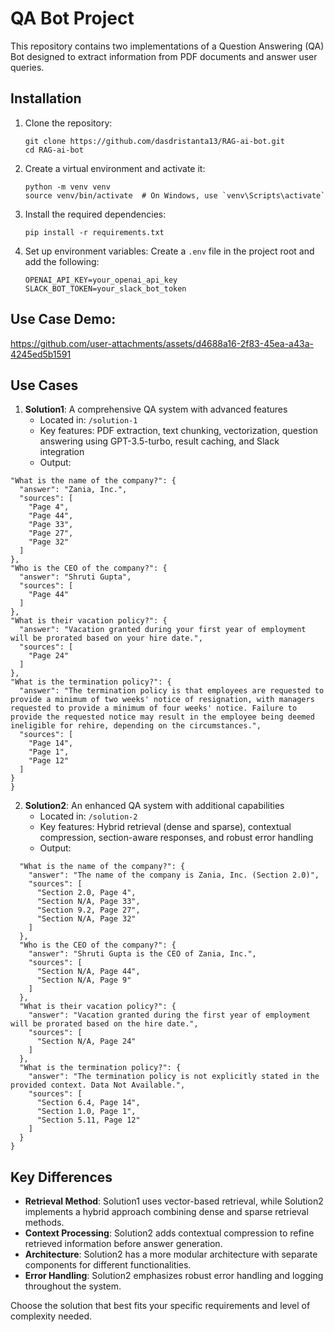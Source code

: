 # QA Bot Project

This repository contains two implementations of a Question Answering (QA) Bot designed to extract information from PDF documents and answer user queries.

## Installation

1. Clone the repository:
   ```
   git clone https://github.com/dasdristanta13/RAG-ai-bot.git
   cd RAG-ai-bot
   ```

2. Create a virtual environment and activate it:
   ```
   python -m venv venv
   source venv/bin/activate  # On Windows, use `venv\Scripts\activate`
   ```

3. Install the required dependencies:
   ```
   pip install -r requirements.txt 
   ```

4. Set up environment variables:
   Create a `.env` file in the project root and add the following:
   ```
   OPENAI_API_KEY=your_openai_api_key
   SLACK_BOT_TOKEN=your_slack_bot_token
   ```
## Use Case Demo:

https://github.com/user-attachments/assets/d4688a16-2f83-45ea-a43a-4245ed5b1591

## Use Cases

1. **Solution1**: A comprehensive QA system with advanced features
   - Located in: `/solution-1`
   - Key features: PDF extraction, text chunking, vectorization, question answering using GPT-3.5-turbo, result caching, and Slack integration
   - Output:
  ```{
  "What is the name of the company?": {
    "answer": "Zania, Inc.",
    "sources": [
      "Page 4",
      "Page 44",
      "Page 33",
      "Page 27",
      "Page 32"
    ]
  },
  "Who is the CEO of the company?": {
    "answer": "Shruti Gupta",
    "sources": [
      "Page 44"
    ]
  },
  "What is their vacation policy?": {
    "answer": "Vacation granted during your first year of employment will be prorated based on your hire date.",
    "sources": [
      "Page 24"
    ]
  },
  "What is the termination policy?": {
    "answer": "The termination policy is that employees are requested to provide a minimum of two weeks' notice of resignation, with managers requested to provide a minimum of four weeks' notice. Failure to provide the requested notice may result in the employee being deemed ineligible for rehire, depending on the circumstances.",
    "sources": [
      "Page 14",
      "Page 1",
      "Page 12"
    ]
  }
}
```

2. **Solution2**: An enhanced QA system with additional capabilities
   - Located in: `/solution-2`
   - Key features: Hybrid retrieval (dense and sparse), contextual compression, section-aware responses, and robust error handling
   - Output:
```   {
  "What is the name of the company?": {
    "answer": "The name of the company is Zania, Inc. (Section 2.0)",
    "sources": [
      "Section 2.0, Page 4",
      "Section N/A, Page 33",
      "Section 9.2, Page 27",
      "Section N/A, Page 32"
    ]
  },
  "Who is the CEO of the company?": {
    "answer": "Shruti Gupta is the CEO of Zania, Inc.",
    "sources": [
      "Section N/A, Page 44",
      "Section N/A, Page 9"
    ]
  },
  "What is their vacation policy?": {
    "answer": "Vacation granted during the first year of employment will be prorated based on the hire date.",
    "sources": [
      "Section N/A, Page 24"
    ]
  },
  "What is the termination policy?": {
    "answer": "The termination policy is not explicitly stated in the provided context. Data Not Available.",
    "sources": [
      "Section 6.4, Page 14",
      "Section 1.0, Page 1",
      "Section 5.11, Page 12"
    ]
  }
}
```

## Key Differences

- **Retrieval Method**: Solution1 uses vector-based retrieval, while Solution2 implements a hybrid approach combining dense and sparse retrieval methods.
- **Context Processing**: Solution2 adds contextual compression to refine retrieved information before answer generation.
- **Architecture**: Solution2 has a more modular architecture with separate components for different functionalities.
- **Error Handling**: Solution2 emphasizes robust error handling and logging throughout the system.

Choose the solution that best fits your specific requirements and level of complexity needed.



